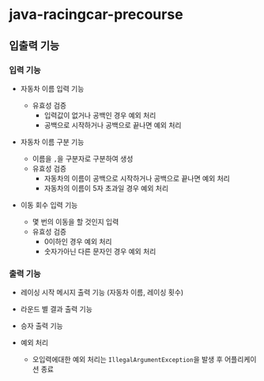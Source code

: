 # java-racingcar-precourse

## 입출력 기능

### 입력 기능

- 자동차 이름 입력 기능
  - 유효성 검증
    - 입력값이 없거나 공백인 경우 예외 처리
    - 공백으로 시작하거나 공백으로 끝나면 예외 처리

- 자동차 이름 구분 기능
  - 이름을 `,`을 구분자로 구분하여 생성
  - 유효성 검증
    - 자동차의 이름이 공백으로 시작하거나 공백으로 끝나면 예외 처리
    - 자동차의 이름이 5자 초과일 경우 예외 처리

- 이동 회수 입력 기능
  - 몇 번의 이동을 할 것인지 입력
  - 유효성 검증
    - 0이하인 경우 예외 처리
    - 숫자가아닌 다른 문자인 경우 예외 처리

### 출력 기능

- 레이싱 시작 메시지 출력 기능 (자동차 이름, 레이싱 횟수)
- 라운드 별 결과 출력 기능
- 승자 출력 기능

- 예외 처리
  - 오입력에대한 예외 처리는 `IllegalArgumentException`을 발생 후 어플리케이션 종료